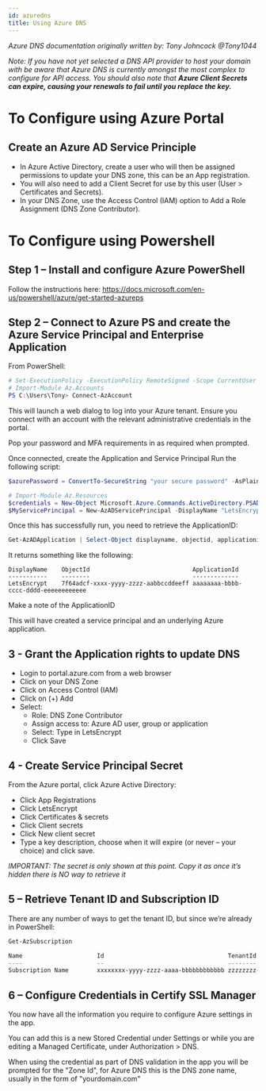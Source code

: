 ```yaml
---
id: azuredns
title: Using Azure DNS
---
```


*Azure DNS documentation originally written by: Tony Johncock @Tony1044*

*Note: If you have not yet selected a DNS API provider to host your domain with be aware that Azure DNS is currently amongst the most complex to configure for API access. You should also note that **Azure Client Secrets can expire, causing your renewals to fail until you replace the key.***

# To Configure using Azure Portal

## Create an Azure AD Service Principle
- In Azure Active Directory, create a user who will then be assigned permissions to update your DNS zone, this can be an App registration. 
- You will also need to add a Client Secret for use by this user (User > Certificates and Secrets).
- In your DNS Zone, use the Access Control (IAM) option to Add a Role Assignment (DNS Zone Contributor). 


# To Configure using Powershell

## Step 1 – Install and configure Azure PowerShell

Follow the instructions here: https://docs.microsoft.com/en-us/powershell/azure/get-started-azureps

## Step 2 – Connect to Azure PS and create the Azure Service Principal and Enterprise Application
From PowerShell:

```powershell
# Set-ExecutionPolicy -ExecutionPolicy RemoteSigned -Scope CurrentUser
# Import-Module Az.Accounts
PS C:\Users\Tony> Connect-AzAccount
```

This will launch a web dialog to log into your Azure tenant. Ensure you connect with an account with the relevant administrative credentials in the portal.

Pop your password and MFA requirements in as required when prompted.

Once connected, create the Application and Service Principal
Run the following script:

```powershell
$azurePassword = ConvertTo-SecureString "your secure password" -AsPlainText -Force

# Import-Module Az.Resources
$credentials = New-Object Microsoft.Azure.Commands.ActiveDirectory.PSADPasswordCredential -Property @{ StartDate=Get-Date; EndDate=Get-Date -Year 2024; Password=$azurePassword}
$MyServicePrincipal = New-AzADServicePrincipal -DisplayName "LetsEncrypt" -PasswordCredential $credentials
```

Once this has successfully run, you need to retrieve the ApplicationID:

```powershell
Get-AzADApplication | Select-Object displayname, objectid, applicationid
```

It returns something like the following:

```
DisplayName    ObjectId                             ApplicationId                       
-----------    --------                             -------------                       
LetsEncrypt    7f64adcf-xxxx-yyyy-zzzz-aabbccddeeff aaaaaaaa-bbbb-cccc-dddd-eeeeeeeeeeee
```

Make a note of the ApplicationID

This will have created a service principal and an underlying Azure application.

## 3 - Grant the Application rights to update DNS
- Login to portal.azure.com from a web browser
- Click on your DNS Zone
- Click on Access Control (IAM)
- Click on (+) Add
- Select:
    - Role: DNS Zone Contributor
    - Assign access to: Azure AD user, group or application
    - Select: Type in LetsEncrypt
    - Click Save

## 4 - Create Service Principal Secret

From the Azure portal, click Azure Active Directory:

- Click App Registrations
- Click LetsEncrypt
- Click Certificates & secrets
- Click Client secrets
- Click New client secret
- Type a key description, choose when it will expire (or never – your choice) and click save.

*IMPORTANT: The secret is only shown at this point. Copy it as once it’s hidden there is NO way to retrieve it*

## 5 – Retrieve Tenant ID and Subscription ID
There are any number of ways to get the tenant ID, but since we’re already in PowerShell:

```powershell
Get-AzSubscription

Name                     Id                                   TenantId                             State  
----                     --                                   --------                             -----  
Subscription Name        xxxxxxxx-yyyy-zzzz-aaaa-bbbbbbbbbbbb zzzzzzzz-wwww-yyyy-aaaa-bbbbbbbbbbbb Enabled
```
 
## 6 – Configure Credentials in Certify SSL Manager

You now have all the information you require to configure Azure settings in the app. 

You can add this is a new Stored Credential under Settings or while you are editing a Managed Certificate, under Authorization > DNS. 

When using the credential as part of DNS validation in the app you will be prompted for the "Zone Id", for Azure DNS this is the DNS zone name, usually in the form of "yourdomain.com"
